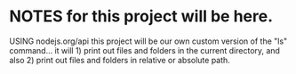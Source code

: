 # NOTES for this project will be here.

USING nodejs.org/api this project will be our own custom version of the "ls" command... it will 1) print out files and folders in the current directory, and also 2) print out files and folders in relative or absolute path.
